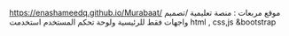 https://enashameedq.github.io/Murabaat/
موقع مربعات : منصة تعليمية /تصميم واجهات فقط للرئيسية ولوحة تحكم المستخدم 
استخدمت html , css,js &bootstrap
